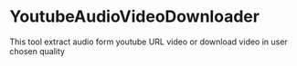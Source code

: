 # YoutubeAudioVideoDownloader
This tool extract audio form youtube URL video or download video in user chosen quality
